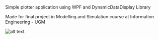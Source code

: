 Simple plotter application using WPF and DynamicDataDisplay Library

Made for final project in Modelling and Simulation course at Information Engineering - UGM

![alt text](https://photos.app.goo.gl/2HPHjstSvdf4npmh6)

